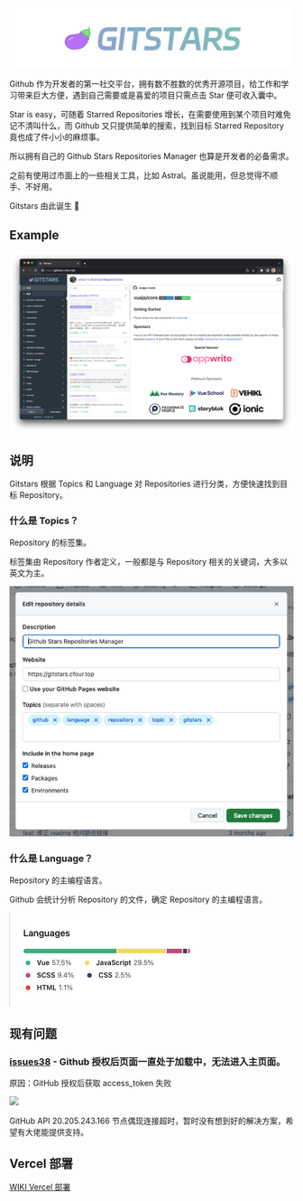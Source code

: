 ![](public/brand.png)

Github 作为开发者的第一社交平台，拥有数不胜数的优秀开源项目，给工作和学习带来巨大方便，遇到自己需要或是喜爱的项目只需点击 Star 便可收入囊中。

Star is easy，可随着 Starred Repositories 增长，在需要使用到某个项目时难免记不清叫什么，而 Github 又只提供简单的搜索，找到目标 Starred Repository 竟也成了件小小的麻烦事。

所以拥有自己的 Github Stars Repositories Manager 也算是开发者的必备需求。

之前有使用过市面上的一些相关工具，比如 Astral。虽说能用，但总觉得不顺手、不好用。

Gitstars 由此诞生 🎉

## Example

![](public/example-gitstars.png)

## 说明

Gitstars 根据 Topics 和 Language 对 Repositories 进行分类，方便快速找到目标 Repository。

### 什么是 Topics？

Repository 的标签集。

标签集由 Repository 作者定义，一般都是与 Repository 相关的关键词，大多以英文为主。

![](public/example-topics.png)

### 什么是 Language？

Repository 的主编程语言。

Github 会统计分析 Repository 的文件，确定 Repository 的主编程语言。

![](public/example-languages.png)

## 现有问题

### [issues38](https://github.com/cfour-hi/gitstars/issues/38) - Github 授权后页面一直处于加载中，无法进入主页面。

原因：GitHub 授权后获取 access_token 失败

![](https://user-images.githubusercontent.com/8335856/255381635-b0911e89-53d3-466a-8e52-bd3edb0fad3a.png)

GitHub API 20.205.243.166 节点偶现连接超时，暂时没有想到好的解决方案，希望有大佬能提供支持。

## Vercel 部署

[WIKI Vercel 部署](https://github.com/cfour-hi/gitstars/wiki/Vercel-%E9%83%A8%E7%BD%B2)

